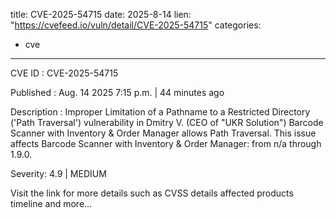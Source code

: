  
title: CVE-2025-54715
date: 2025-8-14
lien: "https://cvefeed.io/vuln/detail/CVE-2025-54715"
categories:
  - cve
---

CVE ID : CVE-2025-54715

Published :  Aug. 14
2025
7:15 p.m. | 44 minutes ago

Description : Improper Limitation of a Pathname to a Restricted Directory ('Path Traversal') vulnerability in Dmitry V. (CEO of "UKR Solution") Barcode Scanner with Inventory & Order Manager allows Path Traversal. This issue affects Barcode Scanner with Inventory & Order Manager: from n/a through 1.9.0.

Severity: 4.9 | MEDIUM

Visit the link for more details
such as CVSS details
affected products
timeline
and more...

